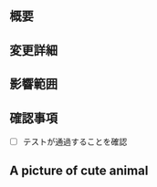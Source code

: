 ## 概要

<!-- 変更の目的や内容を簡潔に記述。-->

## 変更詳細

<!-- 変更の内容を詳細に記述、特にレビューして欲しい点に重点を置く -->

## 影響範囲

<!-- main以外は省略可 -->
<!-- 利用者影響がある場合、記述 -->

## 確認事項

- [ ] テストが通過することを確認

## A picture of cute animal

<!-- レビュアーが癒やされるかわいい動物の写真もしくはリンク -->

